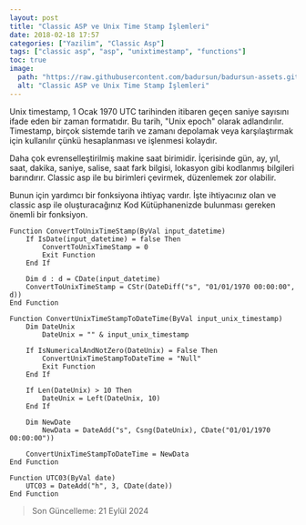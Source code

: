 ```yaml
---
layout: post
title: "Classic ASP ve Unix Time Stamp İşlemleri"
date: 2018-02-18 17:57
categories: ["Yazilim", "Classic Asp"]
tags: ["classic asp", "asp", "unixtimestamp", "functions"]
toc: true
image:
  path: "https://raw.githubusercontent.com/badursun/badursun-assets.github.io/refs/heads/main/img/asp-66eea92b39262.webp"
  alt: "Classic ASP ve Unix Time Stamp İşlemleri"
---
```


Unix timestamp, 1 Ocak 1970 UTC tarihinden itibaren geçen saniye sayısını ifade eden bir zaman formatıdır. Bu tarih, "Unix epoch" olarak adlandırılır. Timestamp, birçok sistemde tarih ve zamanı depolamak veya karşılaştırmak için kullanılır çünkü hesaplanması ve işlenmesi kolaydır.

Daha çok evrenselleştirilmiş makine saat birimidir. İçerisinde gün, ay, yıl, saat, dakika, saniye, salise, saat fark bilgisi, lokasyon gibi kodlanmış bilgileri barındırır. Classic asp ile bu birimleri çevirmek, düzenlemek zor olabilir. 

Bunun için yardımcı bir fonksiyona ihtiyaç vardır. İşte ihtiyacınız olan ve classic asp ile oluşturacağınız Kod Kütüphanenizde bulunması gereken önemli bir fonksiyon.

```javacscript
Function ConvertToUnixTimeStamp(ByVal input_datetime)
    If IsDate(input_datetime) = false Then 
        ConvertToUnixTimeStamp = 0
        Exit Function
    End If

    Dim d : d = CDate(input_datetime)
    ConvertToUnixTimeStamp = CStr(DateDiff("s", "01/01/1970 00:00:00", d))
End Function

Function ConvertUnixTimeStampToDateTime(ByVal input_unix_timestamp)
    Dim DateUnix
        DateUnix = "" & input_unix_timestamp

    If IsNumericalAndNotZero(DateUnix) = False Then
        ConvertUnixTimeStampToDateTime = "Null"
        Exit Function
    End If

    If Len(DateUnix) > 10 Then 
        DateUnix = Left(DateUnix, 10)
    End If

    Dim NewDate 
        NewData = DateAdd("s", Csng(DateUnix), CDate("01/01/1970 00:00:00"))

    ConvertUnixTimeStampToDateTime = NewData
End Function

Function UTC03(ByVal date)
    UTC03 = DateAdd("h", 3, CDate(date))
End Function
```
> Son Güncelleme: 21 Eylül 2024